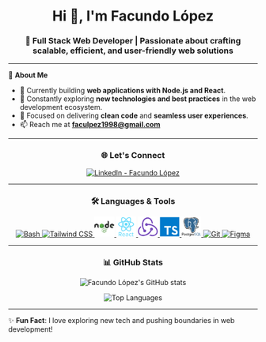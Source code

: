 <h1 align="center">Hi 👋, I'm Facundo López</h1>
<h3 align="center">🚀 Full Stack Web Developer | Passionate about crafting scalable, efficient, and user-friendly web solutions</h3>

---

🌟 **About Me**  
- 🔭 Currently building **web applications with Node.js and React**.  
- 🌱 Constantly exploring **new technologies and best practices** in the web development ecosystem.  
- 🎯 Focused on delivering **clean code** and **seamless user experiences**.  
- 📫 Reach me at **[faculpez1998@gmail.com](mailto:faculpez1998@gmail.com)**  

---

<h3 align="center">🌐 Let's Connect</h3>
<p align="center">
  <a href="https://linkedin.com/in/facundo-lopez-9a149321a" target="blank">
    <img src="https://raw.githubusercontent.com/rahuldkjain/github-profile-readme-generator/master/src/images/icons/Social/linked-in-alt.svg" alt="LinkedIn - Facundo López" height="30" width="40" />
  </a>
</p>

---

<h3 align="center">🛠️ Languages & Tools</h3>
<p align="center"> 
  <a href="https://www.gnu.org/software/bash/" target="_blank"> <img src="https://www.vectorlogo.zone/logos/gnu_bash/gnu_bash-icon.svg" alt="Bash" width="40" height="40"/> </a> 
  <a href="https://tailwindcss.com/" target="_blank"> <img src="https://www.vectorlogo.zone/logos/tailwindcss/tailwindcss-icon.svg" alt="Tailwind CSS" width="40" height="40"/> </a> 
  <a href="https://nodejs.org" target="_blank"> <img src="https://raw.githubusercontent.com/devicons/devicon/master/icons/nodejs/nodejs-original-wordmark.svg" alt="Node.js" width="40" height="40"/> </a> 
  <a href="https://reactjs.org/" target="_blank"> <img src="https://raw.githubusercontent.com/devicons/devicon/master/icons/react/react-original-wordmark.svg" alt="React" width="40" height="40"/> </a> 
  <a href="https://redux.js.org" target="_blank"> <img src="https://raw.githubusercontent.com/devicons/devicon/master/icons/redux/redux-original.svg" alt="Redux" width="40" height="40"/> </a> 
  <a href="https://www.typescriptlang.org/" target="_blank"> <img src="https://raw.githubusercontent.com/devicons/devicon/master/icons/typescript/typescript-original.svg" alt="TypeScript" width="40" height="40"/> </a> 
  <a href="https://www.postgresql.org" target="_blank"> <img src="https://raw.githubusercontent.com/devicons/devicon/master/icons/postgresql/postgresql-original-wordmark.svg" alt="PostgreSQL" width="40" height="40"/> </a> 
  <a href="https://git-scm.com/" target="_blank"> <img src="https://www.vectorlogo.zone/logos/git-scm/git-scm-icon.svg" alt="Git" width="40" height="40"/> </a> 
  <a href="https://www.figma.com/" target="_blank"> <img src="https://www.vectorlogo.zone/logos/figma/figma-icon.svg" alt="Figma" width="40" height="40"/> </a> 
</p>

---

<h3 align="center">📊 GitHub Stats</h3>
<p align="center">
  <img src="https://github-readme-stats.vercel.app/api?username=faculpez&show_icons=true&theme=radical" alt="Facundo López's GitHub stats" />
</p>
<p align="center">
  <img src="https://github-readme-stats.vercel.app/api/top-langs?username=faculpez&show_icons=true&locale=en&layout=compact&theme=radical" alt="Top Languages" />
</p>

---

✨ **Fun Fact**: I love exploring new tech and pushing boundaries in web development!
